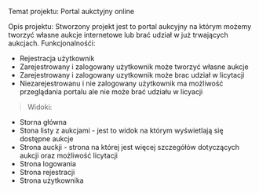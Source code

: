 Temat projektu: Portal aukctyjny online

Opis projektu:
Stworzony projekt jest to portal aukcyjny na którym możemy tworzyć własne aukcje internetowe lub brać udział w już trwających aukcjach.
Funkcjonalnośći:
- Rejestracja użytkownik
- Zarejestrowany i zalogowany użytkownik może tworzyć własne aukcje
- Zarejestrowany i zalogowany uzytkownik może brac udział w licytacji
- Niezarejestrowanu i nie zalogowany użytkownik ma możliwość przeglądania portalu ale nie może brać udziału w licyacji
>Widoki:
- Storna główna
- Stona listy z aukcjami - jest to widok na którym wyświetlają się dostępne aukcje
- Strona auckji - strona na której jest więcej szczegółów dotyczących aukcji oraz możliwość licytacji
- Strona logowania
- Strona rejestracji
- Strona użytkownika
